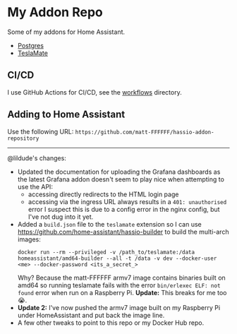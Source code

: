 # My Addon Repo

Some of my addons for Home Assistant.

* [Postgres](postgres)
* [TeslaMate](teslamate)

## CI/CD

I use GitHub Actions for CI/CD, see the [workflows](.github/workflows) directory.

## Adding to Home Assistant

Use the following URL: ```https://github.com/matt-FFFFFF/hassio-addon-repository```

---

@lildude's changes:

- Updated the documentation for uploading the Grafana dashboards as the latest Grafana addon doesn't seem to play nice when attempting to use the API:
  - accessing directly redirects to the HTML login page
  - accessing via the ingress URL always results in a `401: unauthorised` error
  I suspect this is due to a config error in the nginx config, but I've not dug into it yet.
- Added a `build.json` file to the `teslamate` extension so I can use <https://github.com/home-assistant/hassio-builder> to build the multi-arch images:
  ```
  docker run --rm --privileged -v /path_to/teslamate:/data homeassistant/amd64-builder --all -t /data -v dev --docker-user <me> --docker-password <its_a_secret_>
  ```
  Why? Because the matt-FFFFFF armv7 image contains binaries built on amd64 so running teslamate fails with the error `bin/erlexec ELF: not found` error when run on a Raspberry Pi.
  **Update:** This breaks for me too 😭.
- **Update 2:** I've now pushed the armv7 image built on my Raspberry Pi under HomeAssistant and put back the image line.
- A few other tweaks to point to this repo or my Docker Hub repo.